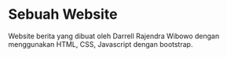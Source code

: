 # Sebuah Website

Website berita yang dibuat oleh Darrell Rajendra Wibowo dengan menggunakan HTML, CSS, Javascript dengan bootstrap.